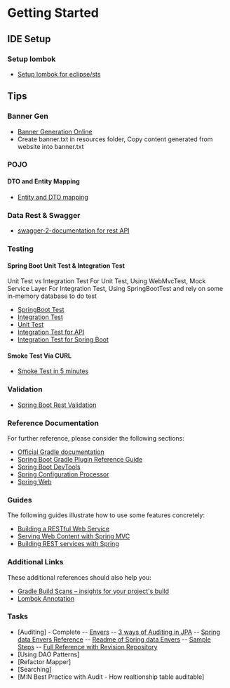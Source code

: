 # Getting Started

## IDE Setup

### Setup lombok

* [Setup lombok for eclipse/sts](http://codeomitted.com/setup-lombok-with-stseclipse-based-ide/)

## Tips

### Banner Gen

* [Banner Generation Online](https://devops.datenkollektiv.de/banner.txt/index.html)
* Create banner.txt in resources folder, Copy content generated from website into banner.txt


### POJO

#### DTO and Entity Mapping

* [Entity and DTO mapping](https://www.baeldung.com/entity-to-and-from-dto-for-a-java-spring-application)

### Data Rest & Swagger

* [swagger-2-documentation for rest API](https://www.baeldung.com/swagger-2-documentation-for-spring-rest-api)

### Testing

#### Spring Boot Unit Test & Integration Test

Unit Test vs Integration Test
For Unit Test, Using WebMvcTest, Mock Service Layer
For Integration Test, Using SpringBootTest and rely on some in-memory database to do test

* [SpringBoot Test](https://www.baeldung.com/spring-boot-testing)
* [Integration Test](https://www.baeldung.com/integration-testing-in-spring)
* [Unit Test](https://www.baeldung.com/junit-5)
* [Integration Test for API](https://www.baeldung.com/integration-testing-a-rest-api)
* [Integration Test for Spring Boot](https://dzone.com/articles/integration-testing-in-spring-boot-1)

#### Smoke Test Via CURL

* [Smoke Test in 5 minutes](https://assertible.com/blog/set-up-automated-smoke-tests-for-a-rest-api-in-5-minutes)

### Validation

* [Spring Boot Rest Validation](https://mkyong.com/spring-boot/spring-rest-validation-example/)

### Reference Documentation

For further reference, please consider the following sections:

* [Official Gradle documentation](https://docs.gradle.org)
* [Spring Boot Gradle Plugin Reference Guide](https://docs.spring.io/spring-boot/docs/2.2.4.RELEASE/gradle-plugin/reference/html/)
* [Spring Boot DevTools](https://docs.spring.io/spring-boot/docs/2.2.4.RELEASE/reference/htmlsingle/#using-boot-devtools)
* [Spring Configuration Processor](https://docs.spring.io/spring-boot/docs/2.2.4.RELEASE/reference/htmlsingle/#configuration-metadata-annotation-processor)
* [Spring Web](https://docs.spring.io/spring-boot/docs/2.2.4.RELEASE/reference/htmlsingle/#boot-features-developing-web-applications)

### Guides

The following guides illustrate how to use some features concretely:

* [Building a RESTful Web Service](https://spring.io/guides/gs/rest-service/)
* [Serving Web Content with Spring MVC](https://spring.io/guides/gs/serving-web-content/)
* [Building REST services with Spring](https://spring.io/guides/tutorials/bookmarks/)

### Additional Links

These additional references should also help you:

* [Gradle Build Scans – insights for your project's build](https://scans.gradle.com#gradle)
* [Lombok Annotation](https://nullbeans.com/the-ultimate-lombok-annotations-guide/)

### Tasks

* [Auditing]  - Complete
-- [Envers](https://hibernate.org/orm/envers/)
-- [3 ways of Auditing in JPA](https://www.baeldung.com/database-auditing-jpa)
-- [Spring data Envers Reference](https://docs.spring.io/spring-data/envers/docs/2.1.3.RELEASE/reference/html/)
-- [Readme of Spring data Envers](https://github.com/hygl/spring-data-envers)
-- [Sample Steps](https://github.com/rashidi/spring-data-envers-audit-entity)
-- [Full Reference with Revision Repository](https://github.com/spring-projects/spring-data-envers)
* [Using DAO Patterns]
* [Refactor Mapper]
* [Searching]
* [M:N Best Practice with Audit - How realtionship table auditable]
